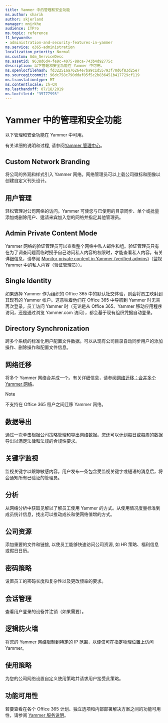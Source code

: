 ```yaml
---
title: Yammer 中的管理和安全功能
ms.author: sharik
author: skjerland
manager: mnirkhe
audience: ITPro
ms.topic: reference
f1_keywords:
- administration-and-security-features-in-yammer
ms.service: o365-administration
localization_priority: Normal
ms.custom: Adm_ServiceDesc
ms.assetid: 9638d6d4-fe9c-4075-88ca-743b4d92775c
description: 以下管理和安全功能在 Yammer 中可用。
ms.openlocfilehash: fd32251aa76264e7ba9c1d55793f70d6f83d25e7
ms.sourcegitcommit: 96dc758c790ddaf05f5c2b836451b417729cf119
ms.translationtype: MT
ms.contentlocale: zh-CN
ms.lasthandoff: 07/18/2019
ms.locfileid: "35777993"
---
```

# <a name="administration-and-security-features-in-yammer"></a>Yammer 中的管理和安全功能

以下管理和安全功能在 Yammer 中可用。
  
有关详细的说明和过程, 请参阅[Yammer 管理中心](https://go.microsoft.com/fwlink/?LinkId=869688)。
  
## <a name="custom-network-branding"></a>Custom Network Branding
<a name="bkmk_CustomNetworkBranding"> </a>

将公司的外观和样式引入 Yammer 网络。网络管理员可以上载公司徽标和图像以创建自定义刊头设计。
  
## <a name="user-management"></a>用户管理
<a name="bkmk_UserManagement"> </a>

轻松管理对公司网络的访问。Yammer 可使您与已使用的目录同步、单个或批量添加或删除用户、邀请来宾加入您的网络并指定其他管理员。
  
## <a name="admin-private-content-mode"></a>Admin Private Content Mode
<a name="bkmk_AdminPrivate"> </a>

Yammer 网络的验证管理员可以查看整个网络中私人邮件和组。验证管理员只有在为了调查问题而临时授予自己访问私人内容的权限时，才能查看私人内容。有关详细信息，请参阅 [Monitor private content in Yammer (verified admins)](https://go.microsoft.com/fwlink/?LinkId=627479)（监视 Yammer 中的私人内容（验证管理员））。
  
## <a name="single-identity"></a>Single Identity
<a name="bkmk_o365_user_mapping"> </a>

如果选择 Yammer 作为组织的 Office 365 中的默认社交体验，则会将员工映射到其现有的 Yammer 帐户。这意味着他们在 Office 365 中导航到 Yammer 时无需再次登录。员工访问 Yammer 时（无论是从 Office 365、Yammer 移动应用程序访问，还是通过浏览 Yammer.com 访问），都会基于现有组织凭据自动登录。
  
## <a name="directory-synchronization"></a>Directory Synchronization
<a name="bkmk_DirectorySynchronization"> </a>

跨多个系统的标准化用户配置文件数据。可以从现有公司目录自动同步用户的添加操作、删除操作和配置文件信息。
  
## <a name="network-migration"></a>网络迁移
<a name="bkmk_NetworkMigration"> </a>

将多个 Yammer 网络合并成一个。有关详细信息，请参阅[网络迁移：合并多个 Yammer 网络](https://go.microsoft.com/fwlink/?LinkID=617488)。
  
> [!NOTE]
> 不支持在 Office 365 租户之间迁移 Yammer 网络。 
  
## <a name="data-export"></a>数据导出
<a name="bkmk_DataExport"> </a>

通过一次单击根据公司策略管理和导出网络数据。您还可以计划每日或每周的数据导出以满足法律和法规的合规性要求。
  
## <a name="keyword-monitoring"></a>关键字监视
<a name="bkmk_KeywordMonitoring"> </a>

监视关键字以跟踪敏感内容。用户发布一条包含受监视关键字或短语的消息后，将会通知所有已验证的管理员。
  
## <a name="analytics"></a>分析
<a name="bkmk_Analytics"> </a>

从网络分析中获取见解以了解员工使用 Yammer 的方式。从使用情况度量标准到成员统计信息，找出可以推动成长和使网络值增的方式。
  
## <a name="company-resources"></a>公司资源
<a name="bkmk_CompanyResources"> </a>

添加重要的文件和链接, 以使员工能够快速访问公司资源, 如 HR 策略、福利信息或假日日历。
  
## <a name="password-policies"></a>密码策略
<a name="bkmk_PasswordPolicies"> </a>

设置员工的密码长度和复杂性以及更改频率的要求。
  
## <a name="session-management"></a>会话管理
<a name="bkmk_SessionManagement"> </a>

查看用户登录的设备并注销（如果需要）。
  
## <a name="logical-firewall"></a>逻辑防火墙
<a name="bkmk_LogicalFirewall"> </a>

将您的 Yammer 网络限制到特定的 IP 范围，以便仅可在指定物理位置上访问 Yammer。
  
## <a name="usage-policy"></a>使用策略
<a name="bkmk_UsagePolicy"> </a>

为您的公司网络设置自定义使用策略并请求用户接受此策略。
  
## <a name="feature-availability"></a>功能可用性
<a name="bkmk_UsagePolicy"> </a>

若要查看在各个 Office 365 计划、独立选项和内部部署解决方案之间的功能可用性，请参阅 [Yammer 服务说明](yammer-service-description.md)。
  

